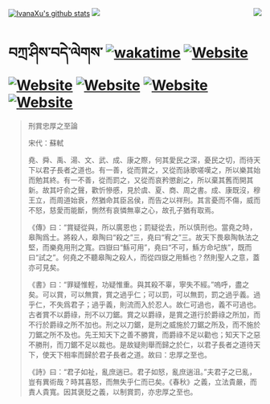 [![IvanaXu's github stats](https://github-readme-stats.vercel.app/api?username=IvanaXu&theme=codeSTACKr)](https://github.com/anuraghazra/github-readme-stats)
<img align="right" src="https://github-readme-stats.vercel.app/api/top-langs/?username=IvanaXu&langs_count=8&theme=codeSTACKr" />
<img src="https://github-readme-stats.vercel.app/api/wakatime?username=IvanaXu&layout=compact&langs_count=8&theme=codeSTACKr&custom_title=Programming&nbsp;Times&nbsp;(Since&nbsp;Jul.29.2021)&range=all_time" />
# བཀྲ་ཤིས་བདེ་ལེགས་	[![wakatime](https://wakatime.com/badge/user/5043ee4a-e361-4607-9d47-d557f2005d05.svg)](https://wakatime.com/@5043ee4a-e361-4607-9d47-d557f2005d05)	[![Website](https://img.shields.io/website?label=&up_color=orange&up_message=Tianchi&url=https%3A%2F%2Fshields.io)](https://tianchi.aliyun.com/home/science/scienceDetail?userId=1095279182618)	[![Website](https://img.shields.io/website?label=&up_color=green&up_message=Yuque&url=https%3A%2F%2Fshields.io)](https://www.yuque.com/ivanaxu)	[![Website](https://img.shields.io/website?label=&up_color=yellow&up_message=Leetcode&url=https%3A%2F%2Fshields.io)](https://leetcode.cn/u/ivanaxu)	[![Website](https://img.shields.io/website?label=&up_color=violet&up_message=AIstudio&url=https%3A%2F%2Fshields.io)](https://aistudio.baidu.com/aistudio/personalcenter/thirdview/979775)	[![Website](https://img.shields.io/website?label=&up_color=red&up_message=Gitee&url=https%3A%2F%2Fshields.io)](https://gitee.com/IvanaXu)
> 刑賞忠厚之至論
> 
> 宋代：蘇軾 
> 
> 堯、舜、禹、湯、文、武、成、康之際，何其愛民之深，憂民之切，而待天下以君子長者之道也。有一善，從而賞之，又從而詠歌嗟嘆之，所以樂其始而勉其終。有一不善，從而罰之，又從而哀矜懲創之，所以棄其舊而開其新。故其吁俞之聲，歡忻慘慼，見於虞、夏、商、周之書。成、康既沒，穆王立，而周道始衰，然猶命其臣呂侯，而告之以祥刑。其言憂而不傷，威而不怒，慈愛而能斷，惻然有哀憐無辜之心，故孔子猶有取焉。
> 
> 《傳》曰：“賞疑從與，所以廣恩也；罰疑從去，所以慎刑也。當堯之時，皋陶爲士。將殺人，皋陶曰“殺之”三，堯曰“宥之”三。故天下畏皋陶執法之堅，而樂堯用刑之寬。四嶽曰“鯀可用”，堯曰“不可，鯀方命圮族”，既而曰“試之”。何堯之不聽皋陶之殺人，而從四嶽之用鯀也？然則聖人之意，蓋亦可見矣。
> 
> 《書》曰：“罪疑惟輕，功疑惟重。與其殺不辜，寧失不經。”嗚呼，盡之矣。可以賞，可以無賞，賞之過乎仁；可以罰，可以無罰，罰之過乎義。過乎仁，不失爲君子；過乎義，則流而入於忍人。故仁可過也，義不可過也。古者賞不以爵祿，刑不以刀鋸。賞之以爵祿，是賞之道行於爵祿之所加，而不行於爵祿之所不加也。刑之以刀鋸，是刑之威施於刀鋸之所及，而不施於刀鋸之所不及也。先王知天下之善不勝賞，而爵祿不足以勸也；知天下之惡不勝刑，而刀鋸不足以裁也。是故疑則舉而歸之於仁，以君子長者之道待天下，使天下相率而歸於君子長者之道。故曰：忠厚之至也。
> 
> 《詩》曰：“君子如祉，亂庶遄已。君子如怒，亂庶遄沮。”夫君子之已亂，豈有異術哉？時其喜怒，而無失乎仁而已矣。《春秋》之義，立法貴嚴，而責人貴寬。因其褒貶之義，以制賞罰，亦忠厚之至也。
>
